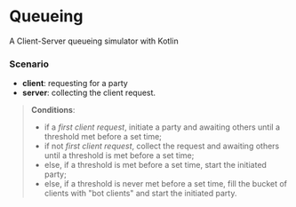 # Queueing
A Client-Server queueing simulator with Kotlin

### Scenario

- **client**: requesting for a party
- **server**: collecting the client request. 
> **Conditions**: 
>   - if a _first client request_, initiate a party and awaiting others until a threshold met before a set time;
>   - if not _first client request_, collect the request and awaiting others until a threshold is met before a set time;
>   - else, if a threshold is met before a set time, start the initiated party;
>   - else, if a threshold is never met before a set time, fill the bucket of clients with "bot clients" and start the initiated party.


